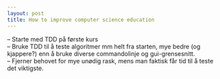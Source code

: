 ```yaml
---
layout: post
title: How to improve computer science education
---
```



– Starte med TDD på første kurs  
 – Bruke TDD til å teste algoritmer mm helt fra starten, mye bedre (og kjappere?) enn å bruke diverse commandolinje og gui-grensesnitt.  
 – Fjerner behovet for mye unødig rask, mens man faktisk får tid til å teste det viktigste.


